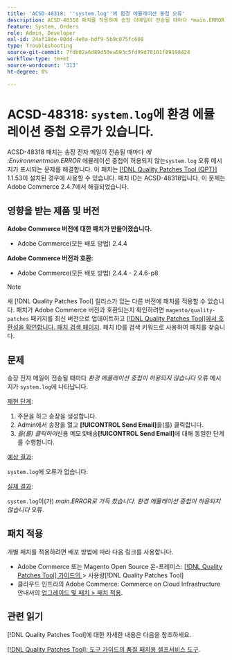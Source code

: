 ```yaml
---
title: 'ACSD-48318: ''system.log''에 환경 에뮬레이션 중첩 오류'
description: ACSD-48318 패치를 적용하여 송장 이메일이 전송될 때마다 *main.ERROR:Environment 에뮬레이션 중첩이 허용되지 않음* 오류 메시지가 'system.log'에 표시되는 Adobe Commerce 문제를 해결합니다.
feature: System, Orders
role: Admin, Developer
exl-id: 24af18de-80dd-4e0a-bdf9-5b9c075fc608
type: Troubleshooting
source-git-commit: 7fdb02a6d89d50ea593c5fd99d78101f89198424
workflow-type: tm+mt
source-wordcount: '313'
ht-degree: 0%

---
```


# ACSD-48318: `system.log`에 환경 에뮬레이션 중첩 오류가 있습니다.

ACSD-48318 패치는 송장 전자 메일이 전송될 때마다 *에 :Environmentmain.ERROR* 에뮬레이션 중첩이 허용되지 않는`system.log` 오류 메시지가 표시되는 문제를 해결합니다. 이 패치는 [[!DNL Quality Patches Tool (QPT)]](/help/tools/quality-patches-tool/quality-patches-tool-to-self-serve-quality-patches.md) 1.1.53이 설치된 경우에 사용할 수 있습니다. 패치 ID는 ACSD-48318입니다. 이 문제는 Adobe Commerce 2.4.7에서 해결되었습니다.

## 영향을 받는 제품 및 버전

**Adobe Commerce 버전에 대한 패치가 만들어졌습니다.**

* Adobe Commerce(모든 배포 방법) 2.4.4

**Adobe Commerce 버전과 호환:**

* Adobe Commerce(모든 배포 방법) 2.4.4 - 2.4.6-p8

>[!NOTE]
>
>새 [!DNL Quality Patches Tool] 릴리스가 있는 다른 버전에 패치를 적용할 수 있습니다. 패치가 Adobe Commerce 버전과 호환되는지 확인하려면 `magento/quality-patches` 패키지를 최신 버전으로 업데이트하고 [[!DNL Quality Patches Tool]에서 호환성을 확인합니다. 패치 검색 페이지](https://experienceleague.adobe.com/tools/commerce-quality-patches/index.html?lang=ko). 패치 ID를 검색 키워드로 사용하여 패치를 찾습니다.

## 문제

송장 전자 메일이 전송될 때마다 *환경 에뮬레이션 중첩이 허용되지 않습니다* 오류 메시지가 `system.log`에 나타납니다.

<u>재현 단계</u>:

1. 주문을 하고 송장을 생성합니다.
1. Admin에서 송장을 열고 **[!UICONTROL Send Email]**&#x200B;을(를) 클릭합니다.
1. *을(를) 클릭하여*&#x200B;신용 메모&#x200B;*및*&#x200B;배송&#x200B;**[!UICONTROL Send Email]**&#x200B;에 대해 동일한 단계를 수행합니다.

<u>예상 결과</u>:

`system.log`에 오류가 없습니다.

<u>실제 결과</u>:

`system.log`이(가) *main.ERROR로 가득 찼습니다. 환경 에뮬레이션 중첩이 허용되지 않습니다* 오류.

## 패치 적용

개별 패치를 적용하려면 배포 방법에 따라 다음 링크를 사용합니다.

* Adobe Commerce 또는 Magento Open Source 온-프레미스: [[!DNL Quality Patches Tool]  가이드의 &#x200B;](/help/tools/quality-patches-tool/usage.md)> 사용량[!DNL Quality Patches Tool]
* 클라우드 인프라의 Adobe Commerce: Commerce on Cloud Infrastructure 안내서의 [업그레이드 및 패치 > 패치 적용](https://experienceleague.adobe.com/docs/commerce-cloud-service/user-guide/develop/upgrade/apply-patches.html?lang=ko).

## 관련 읽기

[!DNL Quality Patches Tool]에 대한 자세한 내용은 다음을 참조하세요.

[[!DNL Quality Patches Tool]: 도구 가이드의 품질 패치용 셀프서비스 도구](/help/tools/quality-patches-tool/quality-patches-tool-to-self-serve-quality-patches.md).

